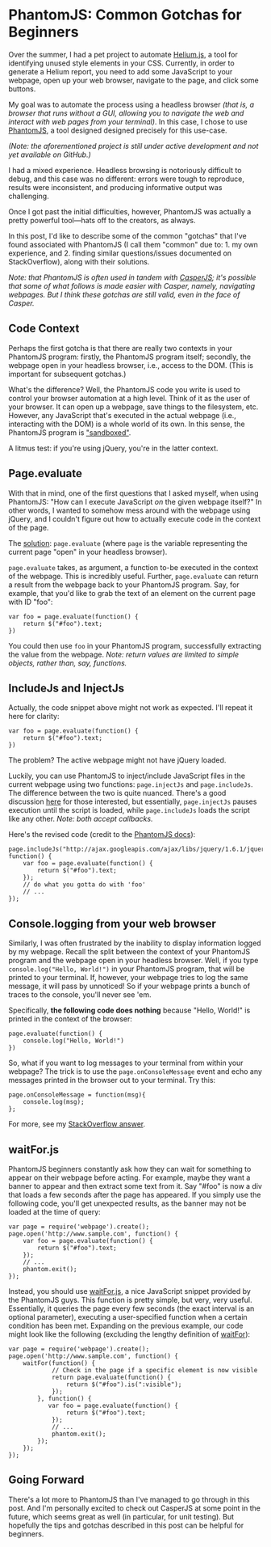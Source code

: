 # PhantomJS: Common Gotchas for Beginners

Over the summer, I had a pet project to automate [Helium.js](https://github.com/geuis/helium-css), a tool for identifying unused style elements in your CSS. Currently, in order to generate a Helium report, you need to add some JavaScript to your webpage, open up your web browser, navigate to the page, and click some buttons.

My goal was to automate the process using a headless browser _(that is, a browser that runs without a GUI, allowing you to navigate the web and interact with web pages from your terminal)_. In this case, I chose to use [PhantomJS](http://phantomjs.org), a tool designed designed precisely for this use-case.

_(Note: the aforementioned project is still under active development and not yet available on GitHub.)_

I had a mixed experience. Headless browsing is notoriously difficult to debug, and this case was no different: errors were tough to reproduce, results were inconsistent, and producing informative output was challenging.

Once I got past the initial difficulties, however, PhantomJS was actually a pretty powerful tool—hats off to the creators, as always.

In this post, I'd like to describe some of the common "gotchas" that I've found associated with PhantomJS (I call them "common" due to: 1. my own experience, and 2. finding similar questions/issues documented on StackOverflow), along with their solutions.

_Note: that PhantomJS is often used in tandem with [CasperJS](http://casperjs.org); it's possible that some of what follows is made easier with Casper, namely, navigating webpages. But I think these gotchas are still valid, even in the face of Casper._

## Code Context

Perhaps the first gotcha is that there are really two contexts in your PhantomJS program: firstly, the PhantomJS program itself; secondly, the webpage open in your headless browser, i.e., access to the DOM. (This is important for subsequent gotchas.)

What's the difference? Well, the PhantomJS code you write is used to control your browser automation at a high level. Think of it as the user of your browser. It can open up a webpage, save things to the filesystem, etc. However, any JavaScript that's executed in the actual webpage (i.e., interacting with the DOM) is a whole world of its own. In this sense, the PhantomJS program is ["sandboxed"](https://github.com/ariya/phantomjs/wiki/Quick-Start#code-evaluation).

A litmus test: if you're using jQuery, you're in the latter context.

## Page.evaluate

With that in mind, one of the first questions that I asked myself, when using PhantomJS: "How can I execute JavaScript _on_ the given webpage itself?" In other words, I wanted to somehow mess around with the webpage using jQuery, and I couldn't figure out how to actually execute code in the context of the page.

The [solution](https://github.com/ariya/phantomjs/wiki/Quick-Start#code-evaluation): `page.evaluate` (where `page` is the variable representing the current page "open" in your headless browser).

`page.evaluate` takes, as argument, a function to-be executed in the context of the webpage. This is incredibly useful. Further, `page.evaluate` can return a result from the webpage back to your PhantomJS program. Say, for example, that you'd like to grab the text of an element on the current page with ID "foo":

    var foo = page.evaluate(function() {
        return $("#foo").text;
    })

You could then use `foo` in your PhantomJS program, successfully extracting the value from the webpage. _Note: return values are limited to simple objects, rather than, say, functions._

## IncludeJs and InjectJs

Actually, the code snippet above might not work as expected. I'll repeat it here for clarity:

    var foo = page.evaluate(function() {
        return $("#foo").text;
    })
    
The problem? The active webpage might not have jQuery loaded.

Luckily, you can use PhantomJS to inject/include JavaScript files in the current webpage using two functions: `page.injectJs` and `page.includeJs`. The difference between the two is quite nuanced. There's a good discussion [here](https://groups.google.com/forum/#!topic/phantomjs/G4xcnSLrMw8) for those interested, but essentially, `page.injectJs` pauses execution until the script is loaded, while `page.includeJs` loads the script like any other. _Note: both accept callbacks._

Here's the revised code (credit to the [PhantomJS docs](https://github.com/ariya/phantomjs/wiki/Page-Automation)):

    page.includeJs("http://ajax.googleapis.com/ajax/libs/jquery/1.6.1/jquery.min.js", function() {
        var foo = page.evaluate(function() {
            return $("#foo").text;
        });
        // do what you gotta do with 'foo'
        // ...
    });

## Console.logging from your web browser

Similarly, I was often frustrated by the inability to display information logged by my webpage. Recall the split between the context of your PhantomJS program and the webpage open in your headless browser. Well, if you type `console.log("Hello, World!")` in your PhantomJS program, that will be printed to your terminal. If, however, your webpage tries to log the same message, it will pass by unnoticed! So if your webpage prints a bunch of traces to the console, you'll never see 'em.

Specifically, **the following code does nothing** because "Hello, World!" is printed in the context of the browser:

    page.evaluate(function() {
        console.log("Hello, World!")
    })

So, what if you want to log messages to your terminal from within your webpage? The trick is to use the `page.onConsoleMessage` event and echo any messages printed in the browser out to your terminal. Try this:

    page.onConsoleMessage = function(msg){
        console.log(msg);
    };

For more, see my [StackOverflow answer](http://stackoverflow.com/questions/18115888/phantomjs-not-returning-results/18131369#18131369).

## waitFor.js

PhantomJS beginners constantly ask how they can wait for something to appear on their webpage before acting. For example, maybe they want a banner to appear and then extract some text from it. Say "#foo" is now a div that loads a few seconds after the page has appeared. If you simply use the following code, you'll get unexpected results, as the banner may not be loaded at the time of query:


    var page = require('webpage').create();
    page.open('http://www.sample.com', function() {
        var foo = page.evaluate(function() {
            return $("#foo").text;
        });
        // ...
        phantom.exit();
    });

Instead, you should use [waitFor.js](https://github.com/ariya/phantomjs/blob/master/examples/waitfor.js), a nice JavaScript snippet provided by the PhantomJS guys. This function is pretty simple, but very, very useful. Essentially, it queries the page every few seconds (the exact interval is an optional parameter), executing a user-specified function when a certain condition has been met. Expanding on the previous example, our code might look like the following (excluding the lengthy definition of [waitFor](https://github.com/ariya/phantomjs/blob/master/examples/waitfor.js)):

    var page = require('webpage').create();
    page.open('http://www.sample.com', function() {
        waitFor(function() {
                // Check in the page if a specific element is now visible
                return page.evaluate(function() {
                    return $("#foo").is(":visible");
                });
            }, function() {
               var foo = page.evaluate(function() {
                    return $("#foo").text;
                });
                // ...
                phantom.exit();
            });   
        });
    });
    
## Going Forward

There's a lot more to PhantomJS than I've managed to go through in this post. And I'm personally excited to check out CasperJS at some point in the future, which seems great as well (in particular, for unit testing). But hopefully the tips and gotchas described in this post can be helpful for beginners.
